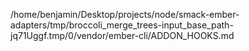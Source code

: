 /home/benjamin/Desktop/projects/node/smack-ember-adapters/tmp/broccoli_merge_trees-input_base_path-jq71Uggf.tmp/0/vendor/ember-cli/ADDON_HOOKS.md